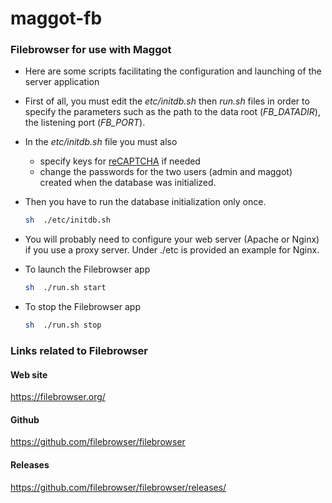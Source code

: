 # maggot-fb

### Filebrowser for use with Maggot

* Here are some scripts facilitating the configuration and launching of the server application

* First of all, you must edit the _etc/initdb.sh_ then _run.sh_ files in order to specify the parameters such as the path to the data root (_FB_DATADIR_), the listening port (_FB_PORT_).
* In the _etc/initdb.sh_ file you must also
	* specify keys for [reCAPTCHA](https://www.google.com/recaptcha/about/) if needed
	* change the passwords for the two users (admin and maggot) created when the database was initialized.

* Then you have to run the database initialization only once.
	```sh
	sh  ./etc/initdb.sh
	```
* You will probably need to configure your web server (Apache or Nginx) if you use a proxy server. Under ./etc is provided an example for Nginx.

* To launch the Filebrowser app
	```sh
	sh  ./run.sh start
	```

* To stop the Filebrowser app
	```sh
	sh  ./run.sh stop
	```

### Links related to Filebrowser

#### Web site
https://filebrowser.org/

#### Github
https://github.com/filebrowser/filebrowser

#### Releases
https://github.com/filebrowser/filebrowser/releases/

